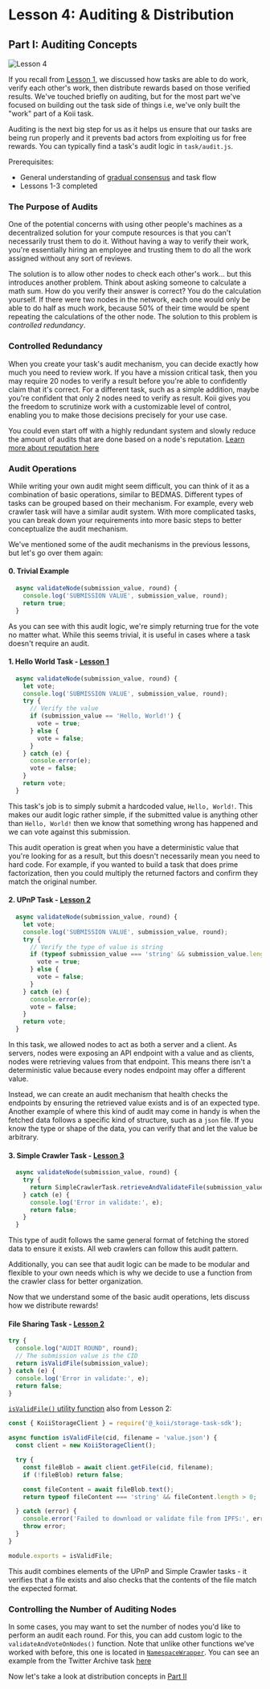 # Lesson 4: Auditing & Distribution

## Part I: Auditing Concepts

![Lesson 4](https://github.com/koii-network/ezsandbox/assets/66934242/dce7f56b-02e9-4e75-8fef-1e4b8ecf0f95)

If you recall from [Lesson 1](../Lesson%201/PartIII.md), we discussed how tasks are able to do work, verify each other's work, then distribute rewards based on those verified results. We've touched briefly on auditing, but for the most part we've focused on building out the task side of things i.e, we've only built the "work" part of a Koii task.

Auditing is the next big step for us as it helps us ensure that our tasks are being run properly and it prevents bad actors from exploiting us for free rewards. You can typically find a task's audit logic in `task/audit.js`.

Prerequisites:

- General understanding of [gradual consensus](https://docs.koii.network/concepts/what-are-tasks/what-are-tasks/gradual-consensus) and task flow
- Lessons 1-3 completed

### The Purpose of Audits

One of the potential concerns with using other people's machines as a decentralized solution for your compute resources is that you can't necessarily trust them to do it. Without having a way to verify their work, you're essentially hiring an employee and trusting them to do all the work assigned without any sort of reviews.

The solution is to allow other nodes to check each other's work... but this introduces another problem. Think about asking someone to calculate a math sum. How do you verify their answer is correct? You do the calculation yourself. If there were two nodes in the network, each one would only be able to do half as much work, because 50% of their time would be spent repeating the calculations of the other node. The solution to this problem is _controlled redundancy_.

### Controlled Redundancy

When you create your task's audit mechanism, you can decide exactly how much you need to review work. If you have a mission critical task, then you may require 20 nodes to verify a result before you're able to confidently claim that it's correct. For a different task, such as a simple addition, maybe you're confident that only 2 nodes need to verify as result. Koii gives you the freedom to scrutinize work with a customizable level of control, enabling you to make those decisions precisely for your use case.

You could even start off with a highly redundant system and slowly reduce the amount of audits that are done based on a node's reputation. [Learn more about reputation here](https://docs.koii.network/concepts/what-are-tasks/designing-tasks/using-reputation#definition-of-carp)

### Audit Operations

While writing your own audit might seem difficult, you can think of it as a combination of basic operations, similar to BEDMAS. Different types of tasks can be grouped based on their mechanism. For example, every web crawler task will have a similar audit system. With more complicated tasks, you can break down your requirements into more basic steps to better conceptualize the audit mechanism.

We've mentioned some of the audit mechanisms in the previous lessons, but let's go over them again:

#### 0. Trivial Example

```javascript
  async validateNode(submission_value, round) {
    console.log('SUBMISSION VALUE', submission_value, round);
    return true;
  }
```

As you can see with this audit logic, we're simply returning true for the vote no matter what. While this seems trivial, it is useful in cases where a task doesn't require an audit.

#### 1. Hello World Task - [Lesson 1](../Lesson%201/EZ-testing-task/task/audit.js)

```javascript
  async validateNode(submission_value, round) {
    let vote;
    console.log('SUBMISSION VALUE', submission_value, round);
    try {
      // Verify the value
      if (submission_value == 'Hello, World!') {
        vote = true;
      } else {
        vote = false;
      }
    } catch (e) {
      console.error(e);
      vote = false;
    }
    return vote;
  }
```

This task's job is to simply submit a hardcoded value, `Hello, World!`. This makes our audit logic rather simple, if the submitted value is anything other than `Hello, World!` then we know that something wrong has happened and we can vote against this submission.

This audit operation is great when you have a deterministic value that you're looking for as a result, but this doesn't necessarily mean you need to hard code. For example, if you wanted to build a task that does prime factorization, then you could multiply the returned factors and confirm they match the original number.

#### 2. UPnP Task - [Lesson 2](../Lesson%202/upnp-basics/after/task/audit.js)

```javascript
  async validateNode(submission_value, round) {
    let vote;
    console.log('SUBMISSION VALUE', submission_value, round);
    try {
      // Verify the type of value is string
      if (typeof submission_value === 'string' && submission_value.length > 0) {
        vote = true;
      } else {
        vote = false;
      }
    } catch (e) {
      console.error(e);
      vote = false;
    }
    return vote;
  }
```

In this task, we allowed nodes to act as both a server and a client. As servers, nodes were exposing an API endpoint with a value and as clients, nodes were retrieving values from that endpoint. This means there isn't a deterministic value because every nodes endpoint may offer a different value.

Instead, we can create an audit mechanism that health checks the endpoints by ensuring the retrieved value exists and is of an expected type. Another example of where this kind of audit may come in handy is when the fetched data follows a specific kind of structure, such as a `json` file. If you know the type or shape of the data, you can verify that and let the value be arbitrary.

#### 3. Simple Crawler Task - [Lesson 3](../Lesson%203/simple-crawler/after/task/audit.js)

```javascript
  async validateNode(submission_value, round) {
    try {
      return SimpleCrawlerTask.retrieveAndValidateFile(submission_value);
    } catch (e) {
      console.log('Error in validate:', e);
      return false;
    }
  }
```

This type of audit follows the same general format of fetching the stored data to ensure it exists. All web crawlers can follow this audit pattern.

Additionally, you can see that audit logic can be made to be modular and flexible to your own needs which is why we decide to use a function from the crawler class for better organization.

Now that we understand some of the basic audit operations, lets discuss how we distribute rewards!

#### File Sharing Task - [Lesson 2](../Lesson%202/file-sharing/after/task/audit.js)

```javascript
try {
  console.log("AUDIT ROUND", round);
  // The submission value is the CID
  return isValidFile(submission_value);
} catch (e) {
  console.log('Error in validate:', e);
  return false;
}
```

[`isValidFile()` utility function](../Lesson%202/file-sharing/after/task/fileUtils/isValidFile.js) also from Lesson 2:

```javascript
const { KoiiStorageClient } = require('@_koii/storage-task-sdk');

async function isValidFile(cid, filename = 'value.json') {
  const client = new KoiiStorageClient();

  try {
    const fileBlob = await client.getFile(cid, filename);
    if (!fileBlob) return false;

    const fileContent = await fileBlob.text();
    return typeof fileContent === 'string' && fileContent.length > 0;

  } catch (error) {
    console.error('Failed to download or validate file from IPFS:', error);
    throw error;
  }
}

module.exports = isValidFile;
```

This audit combines elements of the UPnP and Simple Crawler tasks - it verifies that a file exists and also checks that the contents of the file match the expected format.

### Controlling the Number of Auditing Nodes

In some cases, you may want to set the number of nodes you'd like to perform an audit each round. For this, you can add custom logic to the `validateAndVoteOnNodes()` function. Note that unlike other functions we've worked with before, this one is located in [`NamespaceWrapper`](./caesar-task/_koiiNode/koiiNode.js#L657). You can see an example from the Twitter Archive task [here](https://gitlab.com/koii-network/dev-blue/task-X/-/blob/main/namespaceWrapper.js?ref_type=heads#L579-592)

Now let's take a look at distribution concepts in [Part II](./PartII.md)
